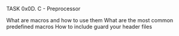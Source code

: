 TASK 0x0D. C - Preprocessor

What are macros and how to use them
What are the most common predefined macros
How to include guard your header files
